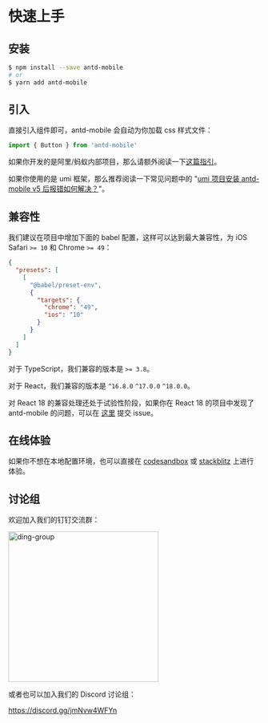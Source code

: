 # 快速上手

## 安装

```bash
$ npm install --save antd-mobile
# or
$ yarn add antd-mobile
```

## 引入

直接引入组件即可，antd-mobile 会自动为你加载 css 样式文件：

```js
import { Button } from 'antd-mobile'
```

如果你开发的是阿里/蚂蚁内部项目，那么请额外阅读一下[这篇指引](https://yuque.antfin.com/antd-mobile/kfcgs3/md4or5)。

如果你使用的是 umi 框架，那么推荐阅读一下常见问题中的 "[umi 项目安装 antd-mobile v5 后报错如何解决？](./faq#umi-%E9%A1%B9%E7%9B%AE%E5%AE%89%E8%A3%85-antd-mobile-v5-%E5%90%8E%E6%8A%A5%E9%94%99%E5%A6%82%E4%BD%95%E8%A7%A3%E5%86%B3%EF%BC%9F)"。

## 兼容性

我们建议在项目中增加下面的 babel 配置，这样可以达到最大兼容性，为 iOS Safari `>= 10` 和 Chrome `>= 49`：

```json
{
  "presets": [
    [
      "@babel/preset-env",
      {
        "targets": {
          "chrome": "49",
          "ios": "10"
        }
      }
    ]
  ]
}
```

对于 TypeScript，我们兼容的版本是 `>= 3.8`。

对于 React，我们兼容的版本是 `^16.8.0` `^17.0.0` `^18.0.0`。

<Alert type="warning">
  对 React 18 的兼容处理还处于试验性阶段，如果你在 React 18 的项目中发现了 antd-mobile 的问题，可以在 <a target="_blank" href="https://github.com/ant-design/ant-design-mobile/issues/new/choose">这里</a> 提交 issue。
</Alert>

## 在线体验

如果你不想在本地配置环境，也可以直接在 [codesandbox](https://codesandbox.io/s/antd-mobile-snrxr?file=/package.json) 或 [stackblitz](https://stackblitz.com/edit/antd-mobile?file=index.tsx) 上进行体验。

## 讨论组

欢迎加入我们的钉钉交流群：

<img src="https://gw.alipayobjects.com/mdn/rms_25513e/afts/img/A*hBjlR4nUWjkAAAAAAAAAAAAAARQnAQ" alt="ding-group" width="300" />

或者也可以加入我们的 Discord 讨论组：

https://discord.gg/jmNvw4WFYn
